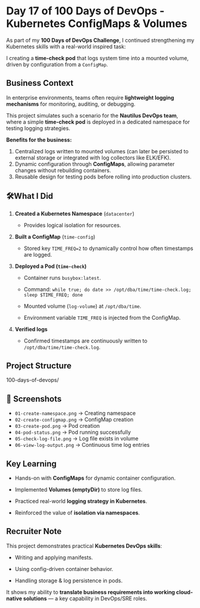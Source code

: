 # Day 17 of 100 Days of DevOps - Kubernetes ConfigMaps & Volumes

As part of my **100 Days of DevOps Challenge**, I continued strengthening my Kubernetes skills with a real-world inspired task:  

I creating a **time-check pod** that logs system time into a mounted volume, driven by configuration from a `ConfigMap`.

## Business Context

In enterprise environments, teams often require **lightweight logging mechanisms** for monitoring, auditing, or debugging.  

This project simulates such a scenario for the **Nautilus DevOps team**, where a simple **time-check pod** is deployed in a dedicated namespace for testing logging strategies.  

**Benefits for the business:**
1. Centralized logs written to mounted volumes (can later be persisted to external storage or integrated with log collectors like ELK/EFK).  
2. Dynamic configuration through **ConfigMaps**, allowing parameter changes without rebuilding containers.  
3. Reusable design for testing pods before rolling into production clusters.  

## 🛠What I Did

1. **Created a Kubernetes Namespace** (`datacenter`)  
   - Provides logical isolation for resources.  

2. **Built a ConfigMap** (`time-config`)  
   - Stored key `TIME_FREQ=2` to dynamically control how often timestamps are logged.  

3. **Deployed a Pod (`time-check`)**  

   - Container runs `busybox:latest`.  

   - Command: `while true; do date >> /opt/dba/time/time-check.log; sleep $TIME_FREQ; done`  

   - Mounted volume (`log-volume`) at `/opt/dba/time`.  

   - Environment variable `TIME_FREQ` is injected from the ConfigMap.  

5. **Verified logs**  
   - Confirmed timestamps are continuously written to `/opt/dba/time/time-check.log`.

## Project Structure

100-days-of-devops/

## 📸 Screenshots

- `01-create-namespace.png` → Creating namespace  
- `02-create-configmap.png` → ConfigMap creation  
- `03-create-pod.png` → Pod creation  
- `04-pod-status.png` → Pod running successfully  
- `05-check-log-file.png` → Log file exists in volume  
- `06-view-log-output.png` → Continuous time log entries  

## Key Learning

- Hands-on with **ConfigMaps** for dynamic container configuration.  

- Implemented **Volumes (emptyDir)** to store log files.  

- Practiced real-world **logging strategy in Kubernetes**.  

- Reinforced the value of **isolation via namespaces**.  

## Recruiter Note

This project demonstrates practical **Kubernetes DevOps skills**:  

- Writing and applying manifests.  

- Using config-driven container behavior.  

- Handling storage & log persistence in pods.  

It shows my ability to **translate business requirements into working cloud-native solutions** — a key capability in DevOps/SRE roles.
